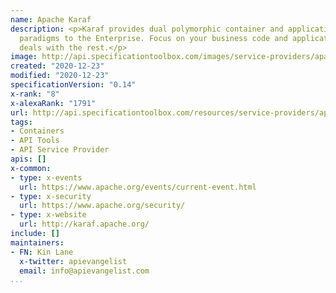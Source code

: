 ```yaml
---
name: Apache Karaf
description: <p>Karaf provides dual polymorphic container and application bootstrapping
  paradigms to the Enterprise. Focus on your business code and application, Karaf
  deals with the rest.</p>
image: http://api.specificationtoolbox.com/images/service-providers/apache-karaf.jpg
created: "2020-12-23"
modified: "2020-12-23"
specificationVersion: "0.14"
x-rank: "8"
x-alexaRank: "1791"
url: http://api.specificationtoolbox.com/resources/service-providers/apache-karaf/
tags:
- Containers
- API Tools
- API Service Provider
apis: []
x-common:
- type: x-events
  url: https://www.apache.org/events/current-event.html
- type: x-security
  url: https://www.apache.org/security/
- type: x-website
  url: http://karaf.apache.org/
include: []
maintainers:
- FN: Kin Lane
  x-twitter: apievangelist
  email: info@apievangelist.com
...
```

